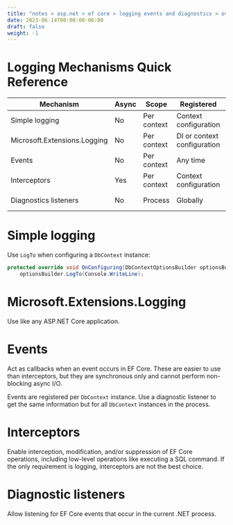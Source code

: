 ```yaml
---
title: "notes > asp.net > ef core > logging events and diagnostics > overview"
date: 2023-06-14T00:00:00-06:00
draft: false
weight: -1
---
```


# Logging Mechanisms Quick Reference
| Mechanism                    | Async | Scope       | Registered                  | Intended Use               |
| ---------------------------- | ----- | ----------- | --------------------------- | -------------------------- |
| Simple logging               | No    | Per context | Context configuration       | Development-time logging   |
| Microsoft.Extensions.Logging | No    | Per context | DI or context configuration | Production logging         |
| Events                       | No    | Per context | Any time                    | Reaching to EF events      |
| Interceptors                 | Yes   | Per context | Context configuration       | Manipulating EF operations |
| Diagnostics listeners        | No    | Process     | Globally                    | Application diagnostics    |

# Simple logging
Use `LogTo` when configuring a `DbContext` instance:
```cs
protected override void OnConfiguring(DbContextOptionsBuilder optionsBuilder) =>
    optionsBuilder.LogTo(Console.WriteLine);
```

# Microsoft.Extensions.Logging
Use like any ASP.NET Core application.

# Events
Act as callbacks when an event occurs in EF Core.  These are easier to use than interceptors, but they are synchronous only and cannot perform non-blocking async I/O.  

Events are registered per `DbContext` instance.  Use a diagnostic listener to get the same information but for all `DbContext` instances in the process.

# Interceptors
Enable interception, modification, and/or suppression of EF Core operations, including low-level operations like executing a SQL command.  If the only requirement is logging, interceptors are not the best choice.

# Diagnostic listeners
Allow listening for EF Core events that occur in the current .NET process.
